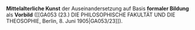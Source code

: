 
**Mittelalterliche Kunst** der Auseinandersetzung auf Basis **formaler Bildung** als **Vorbild** ([[GA053 (23.) DIE PHILOSOPHISCHE FAKULTÄT UND DIE THEOSOPHIE, Berlin, 8. Juni 1905|GA053/23]]).

